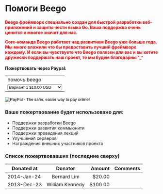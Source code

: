 # Помоги Beego

<h4>
	<b><font color="red">
		<p>Beego фреймворк специально создан для быстрой разработки веб-приложений и защиты чести языка Go.
		Ваша поддержка очень ценится и многое значит для нас.</p>
		<p>Core-команда Beego работает над развитием Beego уже больше года. Мы много вложили что бы предоставить лучший фреймворк каждому. И если вы чувствуете что Beego полезен для вас и вы хотите дружески поддержать наш проект, то мы будем благодарны ^_^</p>
	</font></b>
</h4>

<h4>
	<b>Пожертвовать через Paypal:</b>
	<p>
		<form action="https://www.paypal.com/cgi-bin/webscr" method="post" target="_top">
<input type="hidden" name="cmd" value="_s-xclick">
<input type="hidden" name="hosted_button_id" value="MR3MV8ZX9BWJ2">
<table>
<tr><td><input type="hidden" name="on0" value="support beego">помочь beego</td></tr><tr><td><select name="os0">
	<option value="Option 1">Вариант 1 $10.00 USD</option>
	<option value="Option 2">Вариант 2 $20.00 USD</option>
	<option value="Option 3">Вариант 3 $50.00 USD</option>
	<option value="Option 4">Вариант 4 $100.00 USD</option>
	<option value="Option 5">Вариант 5 $200.00 USD</option>
	<option value="Option 6">Вариант 6 $500.00 USD</option>
	<option value="Option 7">Вариант 7 $1,000.00 USD</option>
</select> </td></tr>
</table>
<input type="hidden" name="currency_code" value="USD">
<input type="image" src="https://www.paypalobjects.com/en_US/C2/i/btn/btn_buynowCC_LG.gif" border="0" name="submit" alt="PayPal - The safer, easier way to pay online!">
<img alt="" border="0" src="https://www.paypalobjects.com/en_US/i/scr/pixel.gif" width="1" height="1">
</form>
	</p>
</h4>

### Ваше пожертвование будет использовано для:

- Поддержки разработки Beego
- Поддержки развития коммьюнити
- Поддержки проведения лекций
- Улучшения серверов
- Награждения внешних участников проекта

### Список пожертвовавших (последние сверху)

| Donated at       | Donator    | Amount   | Comments               |
| ---------------- |:---------:| --------:| ----------------------- |
|  2014-Jan-24 | Bernard Lim     | $20.00   |          |
|  2013-Dec-23 | William Kennedy     | $100.00   |          |
